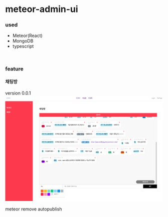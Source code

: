 # meteor-admin-ui
### used
- Meteor(React)
- MongoDB
- typescript
<br/>

### feature
#### 채팅방
version 0.0.1
<img src="./imports/assets/screenshot/20210506.png"/>



meteor remove autopublish